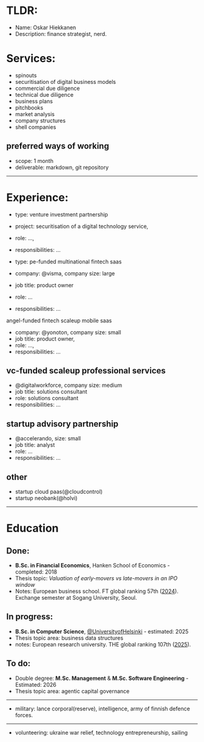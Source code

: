 # TLDR:
- Name: Oskar Hiekkanen
- Description: finance strategist, nerd.

# Services:
- spinouts
- securitisation of digital business models
- commercial due diligence
- technical due diligence
- business plans
- pitchbooks
- market analysis
- company structures
- shell companies

## preferred ways of working
- scope: 1 month
- deliverable: markdown, git repository


***

# Experience:

- type: venture investment partnership
- project: securitisation of a digital technology service,
- role: ...,
- responsibilities: ... 


- type: pe-funded multinational fintech saas
- company: @visma, company size: large
- job title: product owner
- role: ...
- responsibilities: ... 

angel-funded fintech scaleup mobile saas
- company: @yonoton, company size: small
- job title: product owner,
- role: ...,
- responsibilities: ... 

## vc-funded scaleup professional services
- @digitalworkforce, company size: medium
- job title: solutions consultant
- role: solutions consultant
- responsibilities: ... 

## startup advisory partnership
- @accelerando, size: small
- job title: analyst
- role: ...
- responsibilities: ...

## other
- startup cloud paas(@cloudcontrol)
- startup neobank(@holvi)
***
# Education

## Done:
- **B.Sc. in Financial Economics**, Hanken School of Economics - completed: 2018
- Thesis topic: *Valuation of early-movers vs late-movers in an IPO window*
- Notes: European business school. FT global ranking 57th ([2024](https://rankings.ft.com/schools/498/hanken-school-of-economics/rankings/2961/masters-in-management-2024/ranking-data)). Exchange semester at Sogang University, Seoul.

## In progress:
- **B.Sc. in Computer Science**, [@UniversityofHelsinki](https://github.com/UniversityofHelsinki) - estimated: 2025
- Thesis topic area: business data structures
- notes: European research university. THE global ranking 107th ([2025](https://www.timeshighereducation.com/world-university-rankings/university-helsinki)).

## To do:
- Double degree: **M.Sc. Management** & **M.Sc. Software Engineering** - Estimated: 2026
- Thesis topic area: agentic capital governance

***


- military: lance corporal(reserve), intelligence, army of finnish defence forces.
*** 
- volunteering: ukraine war relief, technology entrepreneurship, sailing
